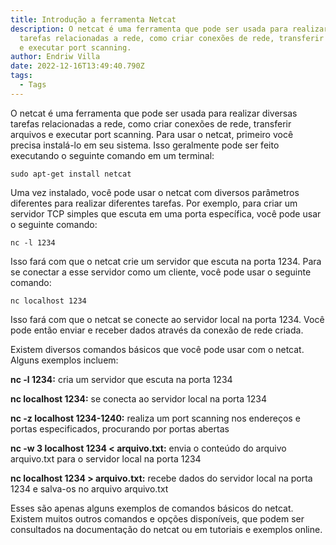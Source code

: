 ```yaml
---
title: Introdução a ferramenta Netcat
description: O netcat é uma ferramenta que pode ser usada para realizar diversas
  tarefas relacionadas a rede, como criar conexões de rede, transferir arquivos
  e executar port scanning.
author: Endriw Villa
date: 2022-12-16T13:49:40.790Z
tags:
  - Tags
---
```

O netcat é uma ferramenta que pode ser usada para realizar diversas tarefas relacionadas a rede, como criar conexões de rede, transferir arquivos e executar port scanning. Para usar o netcat, primeiro você precisa instalá-lo em seu sistema. Isso geralmente pode ser feito executando o seguinte comando em um terminal:

```
sudo apt-get install netcat
```

Uma vez instalado, você pode usar o netcat com diversos parâmetros diferentes para realizar diferentes tarefas. Por exemplo, para criar um servidor TCP simples que escuta em uma porta específica, você pode usar o seguinte comando:

```
nc -l 1234
```

Isso fará com que o netcat crie um servidor que escuta na porta 1234. Para se conectar a esse servidor como um cliente, você pode usar o seguinte comando:

```
nc localhost 1234
```

Isso fará com que o netcat se conecte ao servidor local na porta 1234. Você pode então enviar e receber dados através da conexão de rede criada.

Existem diversos comandos básicos que você pode usar com o netcat. 
Alguns exemplos incluem:

**nc -l 1234:** cria um servidor que escuta na porta 1234

**nc localhost 1234:** se conecta ao servidor local na porta 1234

**nc -z localhost 1234-1240:** realiza um port scanning nos endereços e portas especificados, procurando por portas abertas

**nc -w 3 localhost 1234 < arquivo.txt:** envia o conteúdo do arquivo arquivo.txt para o servidor local na porta 1234

**nc localhost 1234 > arquivo.txt:** recebe dados do servidor local na porta 1234 e salva-os no arquivo arquivo.txt

Esses são apenas alguns exemplos de comandos básicos do netcat. Existem muitos outros comandos e opções disponíveis, que podem ser consultados na documentação do netcat ou em tutoriais e exemplos online.
